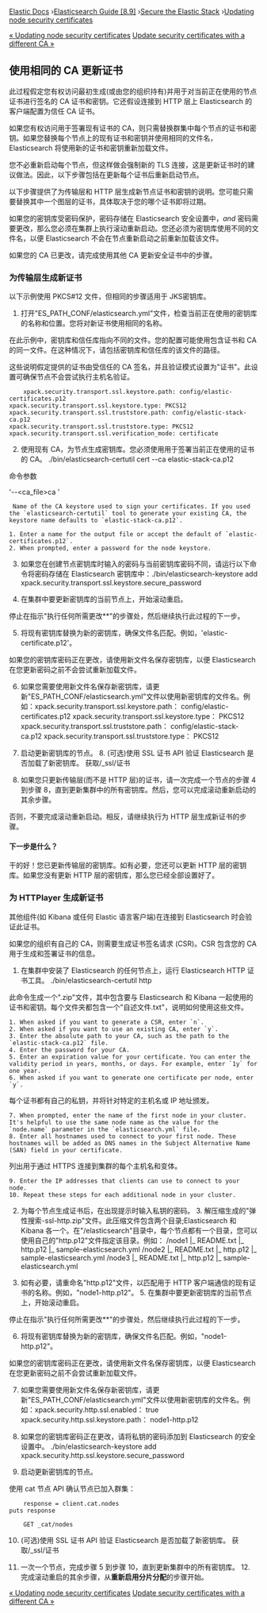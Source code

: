 

[Elastic Docs](/guide/) ›[Elasticsearch Guide [8.9]](index.md) ›[Secure the
Elastic Stack](secure-cluster.md) ›[Updating node security
certificates](update-node-certs.md)

[« Updating node security certificates](update-node-certs.md) [Update
security certificates with a different CA »](update-node-certs-different.md)

## 使用相同的 CA 更新证书

此过程假定您有权访问最初生成(或由您的组织持有)并用于对当前正在使用的节点证书进行签名的 CA 证书和密钥。它还假设连接到 HTTP 层上 Elasticsearch 的客户端配置为信任 CA 证书。

如果您有权访问用于签署现有证书的 CA，则只需替换群集中每个节点的证书和密钥。如果您替换每个节点上的现有证书和密钥并使用相同的文件名，Elasticsearch 将使用新的证书和密钥重新加载文件。

您不必重新启动每个节点，但这样做会强制新的 TLS 连接，这是更新证书时的建议做法。因此，以下步骤包括在更新每个证书后重新启动节点。

以下步骤提供了为传输层和 HTTP 层生成新节点证书和密钥的说明。您可能只需要替换其中一个图层的证书，具体取决于您的哪个证书即将过期。

如果您的密钥库受密码保护，密码存储在 Elasticsearch 安全设置中，_and_ 密码需要更改，那么您必须在集群上执行滚动重新启动。您还必须为密钥库使用不同的文件名，以便 Elasticsearch 不会在节点重新启动之前重新加载该文件。

如果您的 CA 已更改，请完成使用其他 CA 更新安全证书中的步骤。

### 为传输层生成新证书

以下示例使用 PKCS#12 文件，但相同的步骤适用于 JKS密钥库。

1. 打开"ES_PATH_CONF/elasticsearch.yml"文件，检查当前正在使用的密钥库的名称和位置。您将对新证书使用相同的名称。

在此示例中，密钥库和信任库指向不同的文件。您的配置可能使用包含证书和 CA 的同一文件。在这种情况下，请包括密钥库和信任库的该文件的路径。

这些说明假定提供的证书由受信任的 CA 签名，并且验证模式设置为"证书"。此设置可确保节点不会尝试执行主机名验证。

    
        xpack.security.transport.ssl.keystore.path: config/elastic-certificates.p12
    xpack.security.transport.ssl.keystore.type: PKCS12
    xpack.security.transport.ssl.truststore.path: config/elastic-stack-ca.p12
    xpack.security.transport.ssl.truststore.type: PKCS12
    xpack.security.transport.ssl.verification_mode: certificate

2. 使用现有 CA，为节点生成密钥库。您必须使用用于签署当前正在使用的证书的 CA。           ./bin/elasticsearch-certutil cert --ca elastic-stack-ca.p12

命令参数

'--<ca_file>ca '

     Name of the CA keystore used to sign your certificates. If you used the `elasticsearch-certutil` tool to generate your existing CA, the keystore name defaults to `elastic-stack-ca.p12`. 

    1. Enter a name for the output file or accept the default of `elastic-certificates.p12`. 
    2. When prompted, enter a password for the node keystore. 

3. 如果您在创建节点密钥库时输入的密码与当前密钥库密码不同，请运行以下命令将密码存储在 Elasticsearch 密钥库中：./bin/elasticsearch-keystore add xpack.security.transport.ssl.keystore.secure_password

4. 在集群中要更新密钥库的当前节点上，开始滚动重启。

停止在指示"执行任何所需更改**"的步骤处，然后继续执行此过程的下一步。

5. 将现有密钥库替换为新的密钥库，确保文件名匹配。例如，'elastic-certificate.p12'。

如果您的密钥库密码正在更改，请使用新文件名保存密钥库，以便 Elasticsearch 在您更新密码之前不会尝试重新加载文件。

6. 如果您需要使用新文件名保存新密钥库，请更新"ES_PATH_CONF/elasticsearch.yml"文件以使用新密钥库的文件名。例如：xpack.security.transport.ssl.keystore.path： config/elastic-certificates.p12 xpack.security.transport.ssl.keystore.type： PKCS12 xpack.security.transport.ssl.truststore.path： config/elastic-stack-ca.p12 xpack.security.transport.ssl.truststore.type： PKCS12

7. 启动更新密钥库的节点。  8. (可选)使用 SSL 证书 API 验证 Elasticsearch 是否加载了新密钥库。           获取/_ssl/证书

9. 如果您只更新传输层(而不是 HTTP 层)的证书，请一次完成一个节点的步骤 4 到步骤 8，直到更新集群中的所有密钥库。然后，您可以完成滚动重新启动的其余步骤。

否则，不要完成滚动重新启动。相反，请继续执行为 HTTP 层生成新证书的步骤。

#### 下一步是什么？

干的好！您已更新传输层的密钥库。如有必要，您还可以更新 HTTP 层的密钥库。如果您没有更新 HTTP 层的密钥库，那么您已经全部设置好了。

### 为 HTTPlayer 生成新证书

其他组件(如 Kibana 或任何 Elastic 语言客户端)在连接到 Elasticsearch 时会验证此证书。

如果您的组织有自己的 CA，则需要生成证书签名请求 (CSR)。CSR 包含您的 CA 用于生成和签署证书的信息。

1. 在集群中安装了 Elasticsearch 的任何节点上，运行 Elasticsearch HTTP 证书工具。           ./bin/elasticsearch-certutil http

此命令生成一个".zip"文件，其中包含要与 Elasticsearch 和 Kibana 一起使用的证书和密钥。每个文件夹都包含一个"自述文件.txt"，说明如何使用这些文件。

    1. When asked if you want to generate a CSR, enter `n`. 
    2. When asked if you want to use an existing CA, enter `y`. 
    3. Enter the absolute path to your CA, such as the path to the `elastic-stack-ca.p12` file. 
    4. Enter the password for your CA. 
    5. Enter an expiration value for your certificate. You can enter the validity period in years, months, or days. For example, enter `1y` for one year. 
    6. When asked if you want to generate one certificate per node, enter `y`.

每个证书都有自己的私钥，并将针对特定的主机名或 IP 地址颁发。

    7. When prompted, enter the name of the first node in your cluster. It's helpful to use the same node name as the value for the `node.name` parameter in the `elasticsearch.yml` file. 
    8. Enter all hostnames used to connect to your first node. These hostnames will be added as DNS names in the Subject Alternative Name (SAN) field in your certificate.

列出用于通过 HTTPS 连接到集群的每个主机名和变体。

    9. Enter the IP addresses that clients can use to connect to your node. 
    10. Repeat these steps for each additional node in your cluster. 

2. 为每个节点生成证书后，在出现提示时输入私钥的密码。  3. 解压缩生成的"弹性搜索-ssl-http.zip"文件。此压缩文件包含两个目录;Elasticsearch 和 Kibana 各一个。在"/elasticsearch"目录中，每个节点都有一个目录，您可以使用自己的"http.p12"文件指定该目录。例如： /node1 |_ README.txt |_ http.p12 |_ sample-elasticsearch.yml /node2 |_ README.txt |_ http.p12 |_ sample-elasticsearch.yml /node3 |_ README.txt |_ http.p12 |_ sample-elasticsearch.yml

4. 如有必要，请重命名"http.p12"文件，以匹配用于 HTTP 客户端通信的现有证书的名称。例如，"node1-http.p12"。  5. 在集群中要更新密钥库的当前节点上，开始滚动重启。

停止在指示"执行任何所需更改**"的步骤处，然后继续执行此过程的下一步。

6. 将现有密钥库替换为新的密钥库，确保文件名匹配。例如，"node1-http.p12"。

如果您的密钥库密码正在更改，请使用新文件名保存密钥库，以便 Elasticsearch 在您更新密码之前不会尝试重新加载文件。

7. 如果您需要使用新文件名保存新密钥库，请更新"ES_PATH_CONF/elasticsearch.yml"文件以使用新密钥库的文件名。例如：xpack.security.http.ssl.enabled： true xpack.security.http.ssl.keystore.path： node1-http.p12

8. 如果您的密钥库密码正在更改，请将私钥的密码添加到 Elasticsearch 的安全设置中。           ./bin/elasticsearch-keystore add xpack.security.http.ssl.keystore.secure_password

9. 启动更新密钥库的节点。

使用 cat 节点 API 确认节点已加入群集：

    
        response = client.cat.nodes
    puts response
    
        GET _cat/nodes

10. (可选)使用 SSL 证书 API 验证 Elasticsearch 是否加载了新密钥库。           获取/_ssl/证书

11. 一次一个节点，完成步骤 5 到步骤 10，直到更新集群中的所有密钥库。  12. 完成滚动重启的其余步骤，从**重新启用分片分配**的步骤开始。

[« Updating node security certificates](update-node-certs.md) [Update
security certificates with a different CA »](update-node-certs-different.md)
